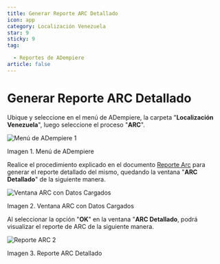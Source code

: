 ```yaml
---
title: Generar Reporte ARC Detallado
icon: app
category: Localización Venezuela
star: 9
sticky: 9
tag:

  - Reportes de ADempiere
article: false
---
```


**Generar Reporte ARC Detallado**
=================================

Ubique y seleccione en el menú de ADempiere, la carpeta "**Localización Venezuela**", luego seleccione el proceso "**ARC**".

![Menú de ADempiere 1](/assets/img/docs/lve/report/arc-report/resources/menu-arc2.png)

Imagen 1. Menú de ADempiere

Realice el procedimiento explicado en el documento [Reporte Arc](arc-report.md) para generar el reporte detallado del mismo, quedando la ventana "**ARC Detallado**" de la siguiente manera.

![Ventana ARC con Datos Cargados](/assets/img/docs/lve/report/arc-report/resources/vent-arc2.png)

Imagen 2. Ventana ARC con Datos Cargados

Al seleccionar la opción "**OK**" en la ventana "**ARC Detallado**, podrá visualizar el reporte de ARC de la siguiente manera.

![Reporte ARC 2](/assets/img/docs/lve/report/arc-report/resources/resultado2.png)

Imagen 3. Reporte ARC Detallado
